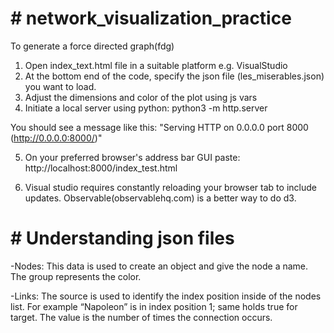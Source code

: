 # # network_visualization_practice

To generate a force directed graph(fdg)

1. Open index_text.html file in a suitable platform e.g. VisualStudio
2. At the bottom end of the code, specify the json file (les_miserables.json) you want to load.
3. Adjust the dimensions and color of the plot using js vars
4. Initiate a local server using python: python3 -m http.server

You should see a message like this:
"Serving HTTP on 0.0.0.0 port 8000 (http://0.0.0.0:8000/)"

5. On your preferred browser's address bar GUI paste: http://localhost:8000/index_test.html

6. Visual studio requires constantly reloading your browser tab to include updates. Observable(observablehq.com) is a better way to do d3.

# # Understanding json files
-Nodes: This data is used to create an object and give the node a name. The group represents the color.

-Links: The source is used to identify the index position inside of the nodes list. For example “Napoleon” is in index position 1; same holds true for target. The value is the number of times the connection occurs.